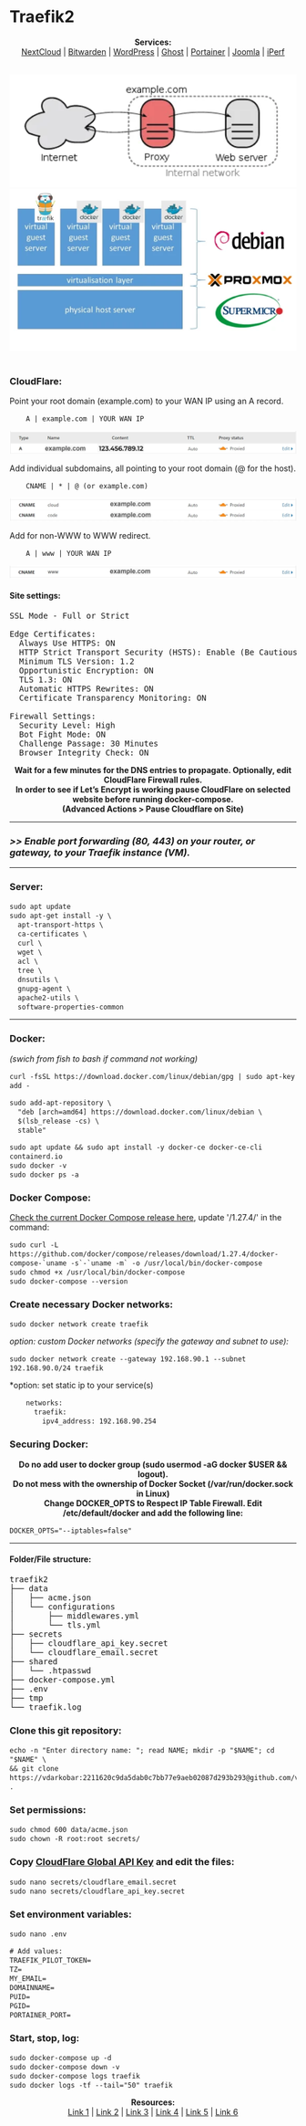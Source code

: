 # Traefik2  

<p align="center">
  <b>Services:</b><br>
  <a href="https://github.com/vdarkobar/NextCloud">NextCloud</a> |
  <a href="https://github.com/vdarkobar/Bitwarden">Bitwarden</a> |
  <a href="https://github.com/vdarkobar/WordPress">WordPress</a> |
  <a href="https://github.com/vdarkobar/Ghost-blog">Ghost</a> |
  <a href="https://github.com/vdarkobar/Portainer">Portainer</a> |
  <a href="https://github.com/vdarkobar/Portainer">Joomla</a> |
  <a href="https://github.com/vdarkobar/Portainer">iPerf</a>  
  <br><br>
</p>
  
<p align="center">
  <img src="https://github.com/vdarkobar/misc/blob/main/reverse-proxy.png">
  <img src="https://github.com/vdarkobar/misc/blob/main/infrastructure.webp">
  <br><br>
</p>
  
### CloudFlare:  

Point your root domain (example.com) to your WAN IP using an A record.  
```
    A | example.com | YOUR WAN IP
```
<p align="center">
  <img src="https://github.com/vdarkobar/misc/blob/main/A-record.webp">
</p>
    
Add individual subdomains, all pointing to your root domain (@ for the host).  
```
    CNAME | * | @ (or example.com)
```
<p align="center">
  <img src="https://github.com/vdarkobar/misc/blob/main/sub-domain.webp">
</p>
  
Add for non-WWW to WWW redirect.  
```
    A | www | YOUR WAN IP
```
<p align="center">
  <img src="https://github.com/vdarkobar/misc/blob/main/www.webp">
</p>
  
#### Site settings:  

<pre>
SSL Mode - Full or Strict  

Edge Certificates:  
  Always Use HTTPS: ON  
  HTTP Strict Transport Security (HSTS): Enable (Be Cautious)  
  Minimum TLS Version: 1.2  
  Opportunistic Encryption: ON  
  TLS 1.3: ON  
  Automatic HTTPS Rewrites: ON  
  Certificate Transparency Monitoring: ON  

Firewall Settings:  
  Security Level: High  
  Bot Fight Mode: ON  
  Challenge Passage: 30 Minutes  
  Browser Integrity Check: ON  
</pre>
  
<p align="center">
  <b> Wait for a few minutes for the DNS entries to propagate. Optionally, edit CloudFlare Firewall rules. </b><br>
  <b> In order to see if Let’s Encrypt is working pause CloudFlare on selected website before running docker-compose. </b><br>
  <b> (Advanced Actions > Pause Cloudflare on Site) </b><br>
</p>
  
---
### *>> Enable port forwarding (80, 443) on your router, or gateway, to your Traefik instance (VM).*
--- 

### Server:  

```
sudo apt update
sudo apt-get install -y \
  apt-transport-https \
  ca-certificates \
  curl \
  wget \
  acl \
  tree \
  dnsutils \
  gnupg-agent \
  apache2-utils \
  software-properties-common
  ```
--- 
  
### Docker:  
*(swich from fish to bash if command not working)*  

```
curl -fsSL https://download.docker.com/linux/debian/gpg | sudo apt-key add -
```
```
sudo add-apt-repository \
  "deb [arch=amd64] https://download.docker.com/linux/debian \
  $(lsb_release -cs) \
  stable"
```
```
sudo apt update && sudo apt install -y docker-ce docker-ce-cli containerd.io
sudo docker -v
sudo docker ps -a
```
  
### Docker Compose:  
[Check the current Docker Compose release here](https://github.com/docker/compose/releases), update '/1.27.4/' in the command:
```
sudo curl -L https://github.com/docker/compose/releases/download/1.27.4/docker-compose-`uname -s`-`uname -m` -o /usr/local/bin/docker-compose  
sudo chmod +x /usr/local/bin/docker-compose
sudo docker-compose --version
```
  
### Create necessary Docker networks:  
```
sudo docker network create traefik
```
*option: custom Docker networks (specify the gateway and subnet to use):*
```
sudo docker network create --gateway 192.168.90.1 --subnet 192.168.90.0/24 traefik  
```
*option: set static ip to your service(s)
```
    networks:
      traefik:
        ipv4_address: 192.168.90.254
```

### Securing Docker:  

<p align="center">
<b>Do no add user to docker group (sudo usermod -aG docker $USER && logout).</b><br>
<b>Do not mess with the ownership of Docker Socket (/var/run/docker.sock in Linux)</b><br>
<b>Change DOCKER_OPTS to Respect IP Table Firewall. Edit /etc/default/docker and add the following line:</b><br>
</p>

```
DOCKER_OPTS="--iptables=false"  
```
--- 

#### Folder/File structure:  

<pre>
traefik2
├── data
│   ├── acme.json
│   └── configurations
│       ├── middlewares.yml
│       └── tls.yml
├── secrets
│   ├── cloudflare_api_key.secret
│   └── cloudflare_email.secret
├── shared
│   └── .htpasswd
├── docker-compose.yml
├── .env
├── tmp
└── traefik.log
</pre>

### Clone this git repository:
```
echo -n "Enter directory name: "; read NAME; mkdir -p "$NAME"; cd "$NAME" \
&& git clone https://vdarkobar:2211620c9da5dab0c7bb77e9aeb02087d293b293@github.com/vdarkobar/Traefik2.git .
```
<!-- This is commented out. 
...
-->
### Set permissions:
```
sudo chmod 600 data/acme.json
sudo chown -R root:root secrets/
```
### Copy <a href="https://dash.cloudflare.com/profile/api-tokens">CloudFlare Global API Key</a> and edit the files:
```
sudo nano secrets/cloudflare_email.secret
sudo nano secrets/cloudflare_api_key.secret
```
### Set environment variables:
```
sudo nano .env
```
```
# Add values:
TRAEFIK_PILOT_TOKEN=
TZ=
MY_EMAIL=
DOMAINNAME=
PUID=
PGID=
PORTAINER_PORT=
```
### Start, stop, log:
```
sudo docker-compose up -d
sudo docker-compose down -v
sudo docker-compose logs traefik
sudo docker logs -tf --tail="50" traefik
```
  
<p align="center">
  <b>Resources:</b><br>
  <a href="https://www.smarthomebeginner.com/traefik-2-docker-tutorial/">Link 1</a> |
  <a href="https://github.com/htpcBeginner/docker-traefik">Link 2</a> |
  <a href="https://github.com/CVJoint/traefik2">Link 3</a> |
  <a href="https://tech.aufomm.com/">Link 4</a> |
  <a href="https://goneuland.de/">Link 5</a> |
  <a href="https://github.com/adam-p/markdown-here/wiki/Markdown-Cheatsheet">Link 6</a>
  <br><br>
</p>
